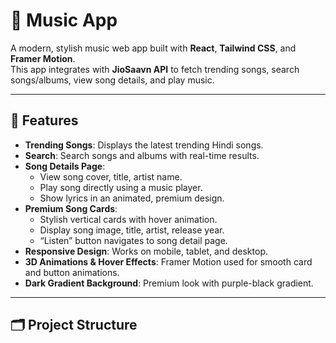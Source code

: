 # 🎵 Music App

A modern, stylish music web app built with **React**, **Tailwind CSS**, and **Framer Motion**.  
This app integrates with **JioSaavn API** to fetch trending songs, search songs/albums, view song details, and play music.

---

## 🌟 Features

- **Trending Songs**: Displays the latest trending Hindi songs.
- **Search**: Search songs and albums with real-time results.
- **Song Details Page**:
  - View song cover, title, artist name.
  - Play song directly using a music player.
  - Show lyrics in an animated, premium design.
- **Premium Song Cards**:
  - Stylish vertical cards with hover animation.
  - Display song image, title, artist, release year.
  - “Listen” button navigates to song detail page.
- **Responsive Design**: Works on mobile, tablet, and desktop.
- **3D Animations & Hover Effects**: Framer Motion used for smooth card and button animations.
- **Dark Gradient Background**: Premium look with purple-black gradient.

---

## 🗂️ Project Structure

